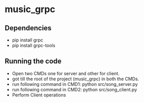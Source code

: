 # music_grpc

## Dependencies
* pip install grpc
* pip install grpc-tools

## Running the code
* Open two CMDs one for server and other for client.
* got till the root of the project (music_grpc) in both the CMDs.
* run following command in CMD1:  python src/song_server.py 
* run following command in CMD2:  python src/song_client.py 
* Perform Client operations

